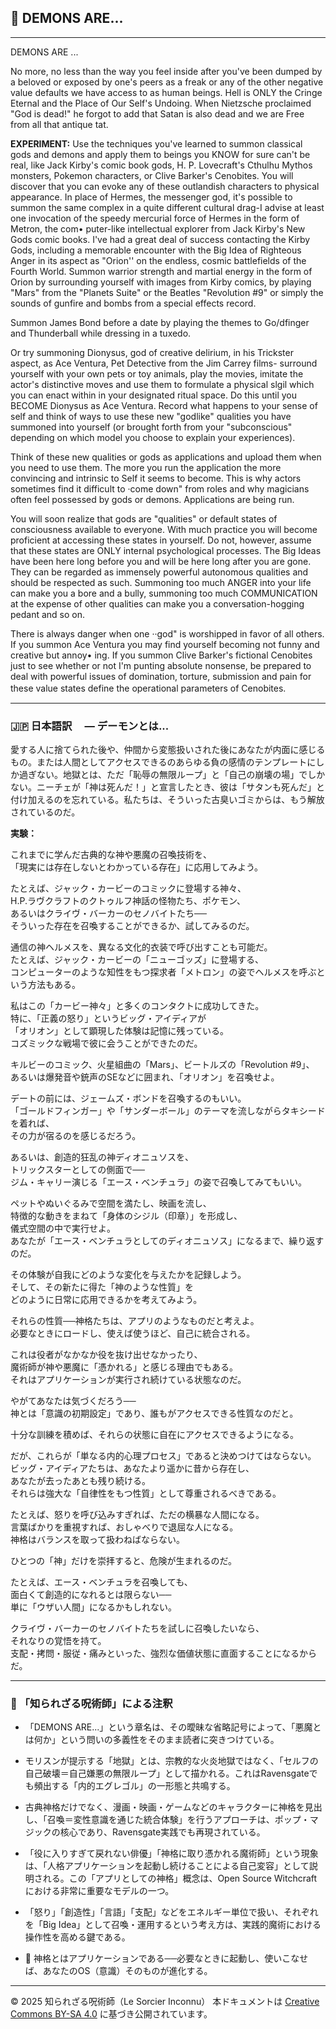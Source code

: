 ## 🧛 DEMONS ARE...

---

DEMONS ARE ... 

No more, no less than the way you feel inside after you've been dumped by a beloved or exposed by one's peers as a freak or any of the other negative value defaults we have access to as human beings. Hell is ONLY the Cringe Eternal and the Place of Our Self's Undoing. When Nietzsche proclaimed "God is dead!" he forgot to add that Satan is also dead and we are Free from all that antique tat.

**EXPERIMENT:**
Use the techniques you've learned to summon classical gods and demons and apply them to beings you KNOW for sure can't be real, like Jack Kirby's comic book gods, H. P. Lovecraft's Cthulhu Mythos monsters, Pokemon characters, or Clive Barker's Cenobites. You will discover that you can evoke any of these outlandish characters to physical appearance. In place of Hermes, the messenger god, it's possible to summon the same complex in a quite different cultural drag-I advise at least one invocation of the speedy mercurial force of Hermes in the form of Metron, the com• puter-like intellectual explorer from Jack Kirby's New Gods comic books. I've had a great deal of success contacting the Kirby Gods, including a memorable encounter with the Big Idea of Righteous Anger in its aspect as "Orion'' on the endless, cosmic battlefields of the Fourth World. Summon warrior strength and martial energy in the form of Orion by surrounding yourself with images from Kirby comics, by playing "Mars" from the "Planets Suite" or the Beatles "Revolution #9" or simply the sounds of gunfire and bombs from a special effects record.

Summon James Bond before a date by playing the themes to Go/dfinger and Thunderball while dressing in a tuxedo. 

Or try summoning Dionysus, god of creative delirium, in his Trickster aspect, as Ace Ventura, Pet Detective from the Jim Carrey films- surround yourself with your own pets or toy animals, play the movies, imitate the actor's distinctive moves and use them to formulate a physical slgil which you can enact within in your designated ritual space. Do this until you BECOME Dionysus as Ace Ventura. Record what happens to your sense of self and think of ways to use these new "godlike" qualities you have summoned into yourself (or brought forth from your "subconscious" depending on which model you choose to explain your experiences). 

Think of these new qualities or gods as applications and upload them when you need to use them. The more you run the application the more convincing and intrinsic to Self it seems to become. This is why actors sometimes find it difficult to ·come down" from roles and why magicians often feel possessed by gods or demons. Applications are being run. 

You will soon realize that gods are "qualities" or default states of consciousness available to everyone. With much practice you will become proficient at accessing these states in yourself. Do not, however, assume that these states are ONLY internal psychological processes. The Big Ideas have been here long before you and will be here long after you are gone. They can be regarded as immensely powerful autonomous qualities and should be respected as such. Summoning too much ANGER into your life can make you a bore and a bully, summoning too much COMMUNICATION at the expense of other qualities can make you a conversation-hogging pedant and so on.

There is always danger when one ··god" is worshipped in favor of all others. If you summon Ace Ventura you may find yourself becoming not funny and creative but annoy• ing. If you summon Clive Barker's fictional Cenobites just to see whether or not I'm punting absolute nonsense, be prepared to deal with powerful issues of domination, torture, submission and pain for these value states define the operational parameters of Cenobites.　

---

### 🇯🇵 日本語訳　 — デーモンとは...

愛する人に捨てられた後や、仲間から変態扱いされた後にあなたが内面に感じるもの。または人間としてアクセスできるのあらゆる負の感情のテンプレートにしか過ぎない。地獄とは、ただ「恥辱の無限ループ」と「自己の崩壊の場」でしかない。ニーチェが「神は死んだ！」と宣言したとき、彼は「サタンも死んだ」と付け加えるのを忘れている。私たちは、そういった古臭いゴミからは、もう解放されているのだ。

**実験：**

これまでに学んだ古典的な神や悪魔の召喚技術を、  
「現実には存在しないとわかっている存在」に応用してみよう。

たとえば、ジャック・カービーのコミックに登場する神々、  
H.P.ラヴクラフトのクトゥルフ神話の怪物たち、ポケモン、  
あるいはクライヴ・バーカーのセノバイトたち──  
そういった存在を召喚することができるか、試してみるのだ。

通信の神ヘルメスを、異なる文化的衣装で呼び出すことも可能だ。  
たとえば、ジャック・カービーの「ニューゴッズ」に登場する、  
コンピューターのような知性をもつ探求者「メトロン」の姿でヘルメスを呼ぶという方法もある。

私はこの「カービー神々」と多くのコンタクトに成功してきた。  
特に、「正義の怒り」というビッグ・アイディアが  
「オリオン」として顕現した体験は記憶に残っている。  
コズミックな戦場で彼に会うことができたのだ。

キルビーのコミック、火星組曲の「Mars」、ビートルズの「Revolution #9」、  
あるいは爆発音や銃声のSEなどに囲まれ、「オリオン」を召喚せよ。

デートの前には、ジェームズ・ボンドを召喚するのもいい。  
「ゴールドフィンガー」や「サンダーボール」のテーマを流しながらタキシードを着れば、  
その力が宿るのを感じるだろう。

あるいは、創造的狂乱の神ディオニュソスを、  
トリックスターとしての側面で──  
ジム・キャリー演じる「エース・ベンチュラ」の姿で召喚してみてもいい。

ペットやぬいぐるみで空間を満たし、映画を流し、  
特徴的な動きをまねて「身体のシジル（印章）」を形成し、  
儀式空間の中で実行せよ。  
あなたが「エース・ベンチュラとしてのディオニュソス」になるまで、繰り返すのだ。

その体験が自我にどのような変化を与えたかを記録しよう。  
そして、その新たに得た「神のような性質」を  
どのように日常に応用できるかを考えてみよう。

それらの性質──神格たちは、アプリのようなものだと考えよ。  
必要なときにロードし、使えば使うほど、自己に統合される。

これは役者がなかなか役を抜け出せなかったり、  
魔術師が神や悪魔に「憑かれる」と感じる理由でもある。  
それはアプリケーションが実行され続けている状態なのだ。

やがてあなたは気づくだろう──  
神とは「意識の初期設定」であり、誰もがアクセスできる性質なのだと。

十分な訓練を積めば、それらの状態に自在にアクセスできるようになる。

だが、これらが「単なる内的心理プロセス」であると決めつけてはならない。  
ビッグ・アイディアたちは、あなたより遥かに昔から存在し、  
あなたが去ったあとも残り続ける。  
それらは強大な「自律性をもつ性質」として尊重されるべきである。

たとえば、怒りを呼び込みすぎれば、ただの横暴な人間になる。  
言葉ばかりを重視すれば、おしゃべりで退屈な人になる。  
神格はバランスを取って扱わねばならない。

ひとつの「神」だけを崇拝すると、危険が生まれるのだ。

たとえば、エース・ベンチュラを召喚しても、  
面白くて創造的になれるとは限らない──  
単に「ウザい人間」になるかもしれない。

クライヴ・バーカーのセノバイトたちを試しに召喚したいなら、  
それなりの覚悟を持て。  
支配・拷問・服従・痛みといった、強烈な価値状態に直面することになるからだ。

---

### 🐌 「知られざる呪術師」による注釈

- 「DEMONS ARE...」という章名は、その曖昧な省略記号によって、「悪魔とは何か」という問いの多義性をそのまま読者に突きつけている。
- モリスンが提示する「地獄」とは、宗教的な火炎地獄ではなく、「セルフの自己破壊＝自己嫌悪の無限ループ」として描かれる。これはRavensgateでも頻出する「内的エグレゴル」の一形態と共鳴する。
- 古典神格だけでなく、漫画・映画・ゲームなどのキャラクターに神格を見出し、「召喚＝変性意識を通じた統合体験」を行うアプローチは、ポップ・マジックの核心であり、Ravensgate実践でも再現されている。
- 「役に入りすぎて戻れない俳優」「神格に取り憑かれる魔術師」という現象は、「人格アプリケーションを起動し続けることによる自己変容」として説明される。この「アプリとしての神格」概念は、Open Source Witchcraftにおける非常に重要なモデルの一つ。
- 「怒り」「創造性」「言語」「支配」などをエネルギー単位で扱い、それぞれを「Big Idea」として召喚・運用するという考え方は、実践的魔術における操作性を高める鍵である。

- 💾 神格とはアプリケーションである──必要なときに起動し、使いこなせば、あなたのOS（意識）そのものが進化する。

---

© 2025 知られざる呪術師（Le Sorcier Inconnu） 
本ドキュメントは [Creative Commons BY-SA 4.0](https://creativecommons.org/licenses/by-sa/4.0/deed.ja) に基づき公開されています。
